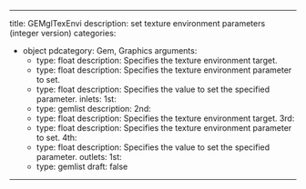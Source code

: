 
---
title: GEMglTexEnvi
description: set texture environment parameters (integer version)
categories:
  - object
pdcategory: Gem, Graphics
arguments:
    - type: float
      description: Specifies the texture environment target.
    - type: float
      description: Specifies the texture environment parameter to set.
    - type: float
      description: Specifies the value to set the specified parameter.
inlets:
  1st:
    - type: gemlist
      description:
  2nd:
    - type: float
      description: Specifies the texture environment target.
  3rd:
    - type: float
      description: Specifies the texture environment parameter to set.
  4th:
    - type: float
      description: Specifies the value to set the specified parameter.
outlets:
  1st:
    - type: gemlist
draft: false
---

